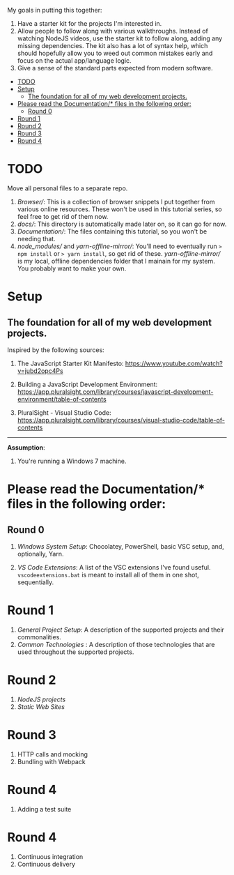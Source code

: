 My goals in putting this together:

1. Have a starter kit for the projects I'm interested in.
1. Allow people to follow along with various walkthroughs. Instead of watching NodeJS videos, use the starter kit to follow along, adding any missing dependencies. The kit also has a lot of syntax help, which should hopefully allow you to weed out common mistakes early and focus on the actual app/language logic.
1. Give a sense of the standard parts expected from modern software.

* [TODO](#todo)
* [Setup](#setup)
  * [The foundation for all of my web development projects.](#the-foundation-for-all-of-my-web-development-projects)
* [Please read the Documentation/\* files in the following order:](#please-read-the-documentation-files-in-the-following-order)
  * [Round 0](#round-0)
* [Round 1](#round-1)
* [Round 2](#round-2)
* [Round 3](#round-3)
* [Round 4](#round-4)

# TODO

Move all personal files to a separate repo.

1. _Browser/_: This is a collection of browser snippets I put together from various online resources. These won't be used in this tutorial series, so feel free to get rid of them now.
1. _docs/_: This directory is automatically made later on, so it can go for now.
1. _Documentation/_: The files containing this tutorial, so you won't be needing that.
1. _node_modules/_ and _yarn-offline-mirror/_: You'll need to eventually run `> npm install` or `> yarn install`, so get rid of these. _yarn-offline-mirror/_ is my local, offline dependencies folder that I mainain for my system. You probably want to make your own.

# Setup

## The foundation for all of my web development projects.

Inspired by the following sources:

1. The JavaScript Starter Kit Manifesto:
   https://www.youtube.com/watch?v=jubd2opc4Ps

2. Building a JavaScript Development Environment:
   https://app.pluralsight.com/library/courses/javascript-development-environment/table-of-contents

3. PluralSight - Visual Studio Code:
   https://app.pluralsight.com/library/courses/visual-studio-code/table-of-contents

---

**Assumption**:

1. You're running a Windows 7 machine.

# Please read the Documentation/\* files in the following order:

## Round 0

1. _Windows System Setup_: Chocolatey, PowerShell, basic VSC setup, and, optionally, Yarn.

1. _VS Code Extensions_: A list of the VSC extensions I've found useful. `vscodeextensions.bat` is meant to install all of them in one shot, sequentially.

# Round 1

1. _General Project Setup_: A description of the supported projects and their commonalities.
1. _Common Technologies_ : A description of those technologies that are used throughout the supported projects.

# Round 2

1. _NodeJS projects_
1. _Static Web Sites_

<!-- 12. ReactJS support
//Runtime dependencies
> npm install --save react react-dom eslint-plugin-react
> install-peerdeps eslint-plugin-react
If you want to avoid ES2015 class syntax:
> npm install create-react-class
Add Babel support for ReactJS
> npm install babel-preset-react -->

# Round 3

1. HTTP calls and mocking
1. Bundling with Webpack

# Round 4

1. Adding a test suite

# Round 4

1. Continuous integration
1. Continuous delivery
